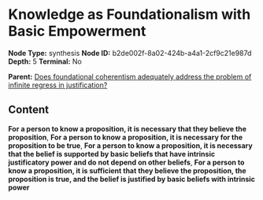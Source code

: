 # Knowledge as Foundationalism with Basic Empowerment

**Node Type:** synthesis
**Node ID:** b2de002f-8a02-424b-a4a1-2cf9c21e987d
**Depth:** 5
**Terminal:** No

**Parent:** [Does foundational coherentism adequately address the problem of infinite regress in justification?](does-foundational-coherentism-adequately-address-the-problem-of-infinite-regress-in-justification-antithesis-4bb8c6b3-b6e0-46f4-9e69-37d83bbdacbb.md)

## Content

**For a person to know a proposition, it is necessary that they believe the proposition**, **For a person to know a proposition, it is necessary for the proposition to be true**, **For a person to know a proposition, it is necessary that the belief is supported by basic beliefs that have intrinsic justificatory power and do not depend on other beliefs**, **For a person to know a proposition, it is sufficient that they believe the proposition, the proposition is true, and the belief is justified by basic beliefs with intrinsic power**
